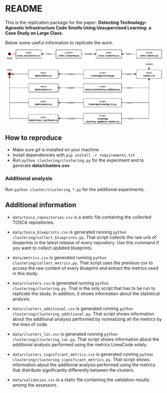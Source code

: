 # README

This is the replication package for the paper: **Detecting Technology-Agnostic Infrastructure Code Smells Using Unsupervised Learning: a Case Study on Large Class**.

Below some useful information to replicate the work.

<p align="center" width="100%">
    <img src="./pipeline.png"> 
</p>

## How to reproduce

* Make sure *git* is installed on your machine
* Install dependencies with `pip install -r requirements.txt`
* Run `python clustering/clustering.py` for the experiment and to generate **data/clusters.csv** 

### Additional analysis
Run `python cluster/clustering_*.py` for the additional experiments.

## Additional information

* `data/tosca_repositories.csv` is a static file containing the collected TOSCA repositories.


* `data/tosca_blueprints.csv` is generated running `python clustering/collect_blueprints.py`. That script collects the raw urls of 
  blueprints in the latest release of every repository. Use this command if you want to collect updated blueprints.   


* `data/metrics.csv` is generated running `python clustering/collect_metrics.py`. That script uses the previous csv to access the 
  raw content of every blueprint and extract the metrics used in this study.


* `data/clusters.csv` is generated running `python clustering/clustering.py`. That is the only script that has to be run to
  replicate the study. In addition, it shows information about the statistical analysis.
  

* `data/clusters_additional.csv` is generated running `python clustering/clustering_additional.py`. That script shows information 
  about the additional analysis performed by normalizing all the metrics by the lines of code.


* `data/clusters_loc.csv` is generated running `python clustering/clustering_loc.py`. That script shows information about the 
  additional analysis performed using the metrics LinesCode solely.

* `data/clusters_significant_metrics.csv` is generated running `python clustering/clustering_significant_metrics.py`. That script shows information about the 
  additional analysis performed using the metrics that distribute significantly differently between the clusters.


* `data/validation.csv` is a static file containing the validation results among the assessors.  

